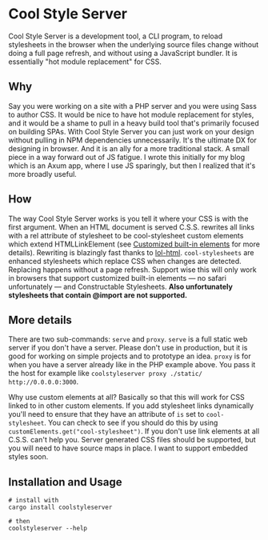 # Cool Style Server

Cool Style Server is a development tool, a CLI program, to reload stylesheets in the browser when the underlying source files change without doing a full page refresh, and without using a JavaScript bundler. It is essentially "hot module replacement" for CSS.

## Why

Say you were working on a site with a PHP server and you were using Sass to author CSS. It would be nice to have hot module replacement for styles, and it would be a shame to pull in a heavy build tool that's primarily focused on building SPAs. With Cool Style Server you can just work on your design without pulling in NPM dependencies unnecessarily. It's the ultimate DX for designing in browser. And it is an ally for a more traditional stack. A small piece in a way forward out of JS fatigue. I wrote this initially for my blog which is an Axum app, where I use JS sparingly, but then I realized that it's more broadly useful.

## How

The way Cool Style Server works is you tell it where your CSS is with the first argument. When an HTML document is served C.S.S. rewrites all links with a rel attribute of stylesheet to be cool-stylesheet custom elements which extend HTMLLinkElement (see [Customized built-in elements](https://developer.mozilla.org/en-US/docs/Web/API/Web_components/Using_custom_elements#customized_built-in_elements) for more details). Rewriting is blazingly fast thanks to [lol-html](https://crates.io/crates/lol-html). `cool-stylesheets` are enhanced stylesheets which replace CSS when changes are detected. Replacing happens without a page refresh. Support wise this will only work in browsers that support customized built-in elements — no safari unfortunately — and Constructable Stylesheets. **Also unfortunately stylesheets that contain @import are not supported.**

## More details

There are two sub-commands: `serve` and `proxy`. `serve` is a full static web server if you don't have a server. Please don't use in production, but it is good for working on simple projects and to prototype an idea. `proxy` is for when you have a server already like in the PHP example above. You pass it the host for example like `coolstyleserver proxy ./static/ http://0.0.0.0:3000`.

Why use custom elements at all? Basically so that this will work for CSS linked to in other custom elements. If you add stylesheet links dynamically you'll need to ensure that they have an attribute of `is` set to `cool-stylesheet`. You can check to see if you should do this by using `customElements.get("cool-stylesheet")`. If you don't use link elements at all C.S.S. can't help you. Server generated CSS files should be supported, but you will need to have source maps in place. I want to support embedded styles soon.

## Installation and Usage

```
# install with
cargo install coolstyleserver

# then
coolstyleserver --help
```

